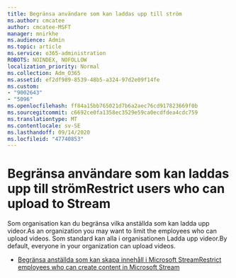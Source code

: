 ```yaml
---
title: Begränsa användare som kan laddas upp till ström
ms.author: cmcatee
author: cmcatee-MSFT
manager: mnirkhe
ms.audience: Admin
ms.topic: article
ms.service: o365-administration
ROBOTS: NOINDEX, NOFOLLOW
localization_priority: Normal
ms.collection: Adm_O365
ms.assetid: ef2df989-8539-48b5-a324-97d2e09f14fe
ms.custom:
- "9002643"
- "5096"
ms.openlocfilehash: ff84a15bb765021d7b6a2aec76cd917823669f0b
ms.sourcegitcommit: c6692ce0fa1358ec3529e59ca0ecdfdea4cdc759
ms.translationtype: MT
ms.contentlocale: sv-SE
ms.lasthandoff: 09/14/2020
ms.locfileid: "47740853"
---
```

# <a name="restrict-users-who-can-upload-to-stream"></a><span data-ttu-id="ee3f8-102">Begränsa användare som kan laddas upp till ström</span><span class="sxs-lookup"><span data-stu-id="ee3f8-102">Restrict users who can upload to Stream</span></span>

<span data-ttu-id="ee3f8-103">Som organisation kan du begränsa vilka anställda som kan ladda upp videor.</span><span class="sxs-lookup"><span data-stu-id="ee3f8-103">As an organization you may want to limit the employees who can upload videos.</span></span> <span data-ttu-id="ee3f8-104">Som standard kan alla i organisationen Ladda upp videor.</span><span class="sxs-lookup"><span data-stu-id="ee3f8-104">By default, everyone in your organization can upload videos.</span></span>

- [<span data-ttu-id="ee3f8-105">Begränsa anställda som kan skapa innehåll i Microsoft Stream</span><span class="sxs-lookup"><span data-stu-id="ee3f8-105">Restrict employees who can create content in Microsoft Stream</span></span>](https://docs.microsoft.com/stream/restrict-uploaders)

